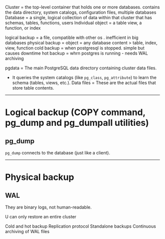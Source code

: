 Cluster =  the top-level container that holds one or more databases.
	contains the data directory, system catalogs, configuration files, multiple databases
Database = a single, logical collection of data within that cluster that has schemas, tables, functions, users
Individual object = a table view, a function, or index


logical backup = a file, compatible with other os . inefficient in big databases
physical backup = 
object = any database content > table, index, view, function
cold backup = when postgresql is stopped. simple but causes downtime
hot backup = whrn postgres is running - needs WAL archiving 

pgdata = The main PostgreSQL data directory containing cluster data files.
- It queries the system catalogs (like `pg_class`, `pg_attribute`) to learn the schema (tables, views, etc.).
Data files = These are the actual files that store table contents.


-----
# Logical backup (COPY command, pg_dump and pg_dumpall utilities)

## pg_dump
`pg_dump` connects to the database (just like a client).


---
# Physical backup

## WAL

They are binary logs, not human-readable.





U can only restore an entire cluster 




Cold and hot backup 
Replication protocol
Standalone backups 
Continuous archiving of WAL files